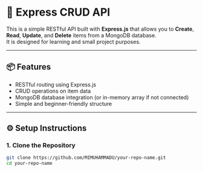 # 🚀 Express CRUD API

This is a simple RESTful API built with **Express.js** that allows you to **Create**, **Read**, **Update**, and **Delete** items from a MongoDB database.  
It is designed for learning and small project purposes.

---

## 📦 Features

- RESTful routing using Express.js
- CRUD operations on item data
- MongoDB database integration (or in-memory array if not connected)
- Simple and beginner-friendly structure

---

## ⚙️ Setup Instructions

### 1. Clone the Repository

```bash
git clone https://github.com/MIMUHAMMADU/your-repo-name.git
cd your-repo-name
